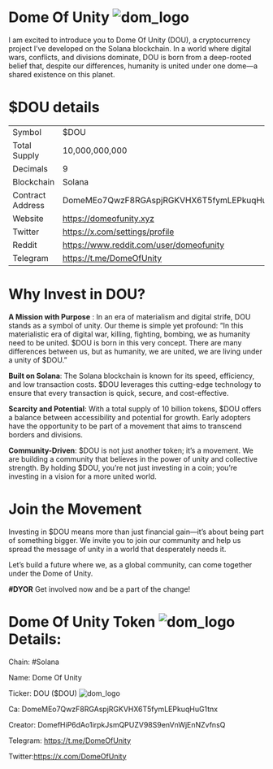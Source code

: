# Dome Of Unity ![dom_logo](https://github.com/user-attachments/assets/1588199c-6591-47da-9495-d08a8f639c05)


I am excited to introduce you to Dome Of Unity (DOU), a cryptocurrency project I’ve developed on the Solana blockchain. In a world where digital wars, conflicts, and divisions dominate, DOU is born from a deep-rooted belief that, despite our differences, humanity is united under one dome—a shared existence on this planet.

# $DOU details

| | |
|-|-|
|Symbol|$DOU|
|Total Supply|10,000,000,000|
|Decimals|9|
|Blockchain| Solana|
|Contract Address|DomeMEo7QwzF8RGAspjRGKVHX6T5fymLEPkuqHuG1tnx|
|Website|https://domeofunity.xyz|
|Twitter|https://x.com/settings/profile|
|Reddit|https://www.reddit.com/user/domeofunity|
|Telegram|https://t.me/DomeOfUnity|

# Why Invest in DOU?

__A Mission with Purpose__ : In an era of materialism and digital strife, DOU stands as a symbol of unity. Our theme is simple yet profound: “In this materialistic era of digital war, killing, fighting, bombing, we as humanity need to be united. $DOU is born in this very concept. There are many differences between us, but as humanity, we are united, we are living under a unity of $DOU.”

__Built on Solana__: The Solana blockchain is known for its speed, efficiency, and low transaction costs. $DOU leverages this cutting-edge technology to ensure that every transaction is quick, secure, and cost-effective.

__Scarcity and Potential__: With a total supply of 10 billion tokens, $DOU offers a balance between accessibility and potential for growth. Early adopters have the opportunity to be part of a movement that aims to transcend borders and divisions.

__Community-Driven__: $DOU is not just another token; it’s a movement. We are building a community that believes in the power of unity and collective strength. By holding $DOU, you’re not just investing in a coin; you’re investing in a vision for a more united world.

# Join the Movement

Investing in $DOU means more than just financial gain—it’s about being part of something bigger. We invite you to join our community and help us spread the message of unity in a world that desperately needs it.

Let’s build a future where we, as a global community, can come together under the Dome of Unity.

__#DYOR__
Get involved now and be a part of the change!

# Dome Of Unity Token ![dom_logo](https://github.com/user-attachments/assets/1588199c-6591-47da-9495-d08a8f639c05) Details:

Chain: #Solana 

Name: Dome Of Unity

Ticker: DOU ($DOU) ![dom_logo](https://github.com/user-attachments/assets/1588199c-6591-47da-9495-d08a8f639c05)

Ca: DomeMEo7QwzF8RGAspjRGKVHX6T5fymLEPkuqHuG1tnx

Creator: DomefHiP6dAo1irpkJsmQPUZV98S9enVnWjEnNZvfnsQ

Telegram: https://t.me/DomeOfUnity

Twitter:https://x.com/DomeOfUnity
